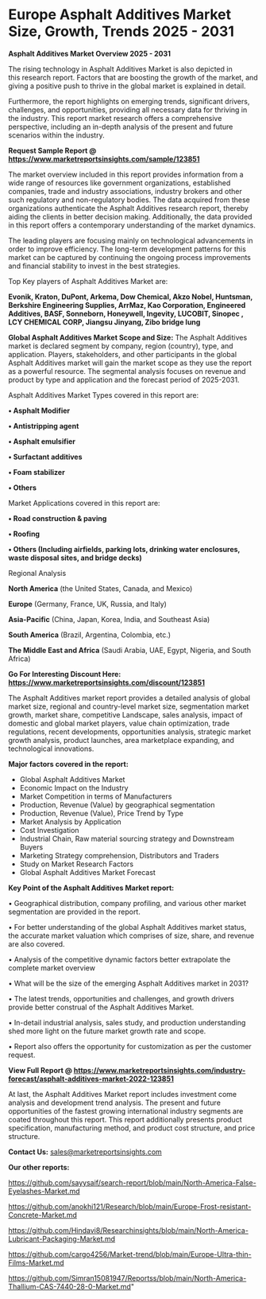 # Europe Asphalt Additives Market Size, Growth, Trends 2025 - 2031

<Strong> Asphalt Additives Market Overview 2025 - 2031</strong>

The rising technology in Asphalt Additives Market is also depicted in this research report. Factors that are boosting the growth of the market, and giving a positive push to thrive in the global market is explained in detail.

Furthermore, the report highlights on emerging trends, significant drivers, challenges, and opportunities, providing all necessary data for thriving in the industry. This report market research offers a comprehensive perspective, including an in-depth analysis of the present and future scenarios within the industry.

<strong>Request Sample Report @ <a href=https://www.marketreportsinsights.com/sample/123851>https://www.marketreportsinsights.com/sample/123851</a></strong>

The market overview included in this report provides information from a wide range of resources like government organizations, established companies, trade and industry associations, industry brokers and other such regulatory and non-regulatory bodies. The data acquired from these organizations authenticate the Asphalt Additives research report, thereby aiding the clients in better decision making. Additionally, the data provided in this report offers a contemporary understanding of the market dynamics.

The leading players are focusing mainly on technological advancements in order to improve efficiency. The long-term development patterns for this market can be captured by continuing the ongoing process improvements and financial stability to invest in the best strategies.

Top Key players of Asphalt Additives Market are:

<strong>Evonik, Kraton, DuPont, Arkema, Dow Chemical, Akzo Nobel, Huntsman, Berkshire Engineering Supplies, ArrMaz, Kao Corporation, Engineered Additives, BASF, Sonneborn, Honeywell, Ingevity, LUCOBIT, Sinopec , LCY CHEMICAL CORP, Jiangsu Jinyang, Zibo bridge lung</strong>

<strong><b>Global Asphalt Additives Market Scope and Size:</b></strong>
The Asphalt Additives market is declared segment by company, region (country), type, and application. Players, stakeholders, and other participants in the global Asphalt Additives market will gain the market scope as they use the report as a powerful resource. The segmental analysis focuses on revenue and product by type and application and the forecast period of 2025-2031.

Asphalt Additives Market Types covered in this report are:

<strong>• Asphalt Modifier

• Antistripping agent

• Asphalt emulsifier

• Surfactant additives

• Foam stabilizer

• Others</strong>

Market Applications covered in this report are:

<strong>• Road construction & paving

• Roofing

• Others (Including airfields, parking lots, drinking water enclosures, waste disposal sites, and bridge decks)</strong> 

Regional Analysis

<strong>North America</strong> (the United States, Canada, and Mexico)

<strong>Europe</strong> (Germany, France, UK, Russia, and Italy)

<strong>Asia-Pacific</strong> (China, Japan, Korea, India, and Southeast Asia)

<strong>South America</strong> (Brazil, Argentina, Colombia, etc.)

<strong>The Middle East and Africa</strong> (Saudi Arabia, UAE, Egypt, Nigeria, and South Africa)

<strong>Go For Interesting Discount Here: <a href=https://www.marketreportsinsights.com/discount/123851>https://www.marketreportsinsights.com/discount/123851</a></strong>

The Asphalt Additives market report provides a detailed analysis of global market size, regional and country-level market size, segmentation market growth, market share, competitive Landscape, sales analysis, impact of domestic and global market players, value chain optimization, trade regulations, recent developments, opportunities analysis, strategic market growth analysis, product launches, area marketplace expanding, and technological innovations.

<strong><b>Major factors covered in the report:</b></strong>
<ul>
  <li>Global Asphalt Additives Market </li>
  <li>Economic Impact on the Industry</li>
  <li>Market Competition in terms of Manufacturers</li>
  <li>Production, Revenue (Value) by geographical segmentation</li>
  <li>Production, Revenue (Value), Price Trend by Type</li>
  <li>Market Analysis by Application</li>
  <li>Cost Investigation</li>
  <li>Industrial Chain, Raw material sourcing strategy and Downstream Buyers</li>
  <li>Marketing Strategy comprehension, Distributors and Traders</li>
  <li>Study on Market Research Factors</li>
  <li>Global Asphalt Additives Market Forecast</li>
</ul>

<strong><b>Key Point of the Asphalt Additives Market report:</b></strong>

• Geographical distribution, company profiling, and various other market segmentation are provided in the report.

• For better understanding of the global Asphalt Additives market status, the accurate market valuation which comprises of size, share, and revenue are also covered.

• Analysis of the competitive dynamic factors better extrapolate the complete market overview

• What will be the size of the emerging Asphalt Additives market in 2031?

• The latest trends, opportunities and challenges, and growth drivers provide better construal of the Asphalt Additives Market.

• In-detail industrial analysis, sales study, and production understanding shed more light on the future market growth rate and scope.

• Report also offers the opportunity for customization as per the customer request.

<strong><b>View Full Report @ <a href=https://www.marketreportsinsights.com/industry-forecast/asphalt-additives-market-2022-123851>https://www.marketreportsinsights.com/industry-forecast/asphalt-additives-market-2022-123851</a></b></strong>


At last, the Asphalt Additives Market report includes investment come analysis and development trend analysis. The present and future opportunities of the fastest growing international industry segments are coated throughout this report. This report additionally presents product specification, manufacturing method, and product cost structure, and price structure.

<strong>Contact Us:</strong>
sales@marketreportsinsights.com

<strong>Our other reports:</strong>

<a href=https://github.com/sayysaif/search-report/blob/main/North-America-False-Eyelashes-Market.md>https://github.com/sayysaif/search-report/blob/main/North-America-False-Eyelashes-Market.md</a>

<a href=https://github.com/anokhi121/Research/blob/main/Europe-Frost-resistant-Concrete-Market.md>https://github.com/anokhi121/Research/blob/main/Europe-Frost-resistant-Concrete-Market.md</a>

<a href=https://github.com/Hindavi8/Researchinsights/blob/main/North-America-Lubricant-Packaging-Market.md>https://github.com/Hindavi8/Researchinsights/blob/main/North-America-Lubricant-Packaging-Market.md</a>

<a href=https://github.com/cargo4256/Market-trend/blob/main/Europe-Ultra-thin-Films-Market.md>https://github.com/cargo4256/Market-trend/blob/main/Europe-Ultra-thin-Films-Market.md</a>

<a href=https://github.com/Simran15081947/Reportss/blob/main/North-America-Thallium-CAS-7440-28-0-Market.md>https://github.com/Simran15081947/Reportss/blob/main/North-America-Thallium-CAS-7440-28-0-Market.md</a>"
